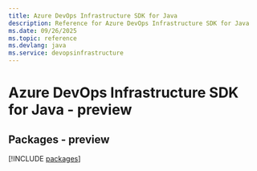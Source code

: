 ```yaml
---
title: Azure DevOps Infrastructure SDK for Java
description: Reference for Azure DevOps Infrastructure SDK for Java
ms.date: 09/26/2025
ms.topic: reference
ms.devlang: java
ms.service: devopsinfrastructure
---
```

# Azure DevOps Infrastructure SDK for Java - preview
## Packages - preview
[!INCLUDE [packages](devops-infrastructure-index.md)]